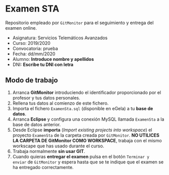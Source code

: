 # Examen STA

Repositorio empleado por `GitMonitor` para el seguimiento y entrega del examen online.

* Asignatura: Servicios Telemáticos Avanzados
* Curso: 2019/2020
* Convocatoria: prueba
* Fecha: dd/mm/2020
* Alumno: **Introduce nombre y apellidos**
* DNI: **Escribe tu DNI con letra**

## Modo de trabajo

1. Arranca **GitMonitor** introduciendo el identificador proporcionado por el profesor y tus datos personales.
2. Rellena tus datos al comienzo de este fichero.
3. Importa el fichero `ExamenSta.sql` (disponible en eGela) a tu **base de datos**.
4. Arranca **Eclipse** y configura una conexión MySQL llamada `ExamenSta` a la base de datos anterior.
5. Desde Eclipse **importa** (*Import existing projects into workspace*) el proyecto `ExamenSta` de la carpeta creada por `GitMonitor`. **NO UTILICES LA CARPETA DE GitMonitor COMO WORKSPACE**, trabaja con el mismo workscape que has usado durante el curso.
6. Trabaja normalmente **sin usar GIT**.
7. Cuando quieras **entregar el examen** pulsa en el botón `Terminar y enviar` de `GitMonitor` y espera hasta que se te indique que el examen se ha entregado correctamente.
